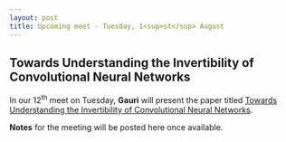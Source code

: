 ```yaml
---
layout: post
title: Upcoming meet - Tuesday, 1<sup>st</sup> August
---
```

## Towards Understanding the Invertibility of Convolutional Neural Networks

In our 12<sup>th</sup> meet on Tuesday, **Gauri** will present the paper titled [Towards Understanding the Invertibility of Convolutional Neural Networks](https://arxiv.org/pdf/1705.08664.pdf).

**Notes** for the meeting will be posted here once available.
